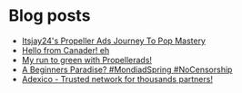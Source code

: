 # Blog posts
<!-- BLOG-POST-LIST:START -->
- [Itsjay24&#39;s Propeller Ads Journey To Pop Mastery](https://afflift.com/f/threads/itsjay24s-propeller-ads-journey-to-pop-mastery.10146/)
- [Hello from Canader! eh](https://afflift.com/f/threads/hello-from-canader-eh.10519/)
- [My run to green with Propellerads!](https://afflift.com/f/threads/my-run-to-green-with-propellerads.10440/)
- [A Beginners Paradise? #MondiadSpring #NoCensorship](https://afflift.com/f/threads/a-beginners-paradise-mondiadspring-nocensorship.10518/)
- [Adexico - Trusted network for thousands partners!](https://afflift.com/f/threads/adexico-trusted-network-for-thousands-partners.5592/)
<!-- BLOG-POST-LIST:END -->
